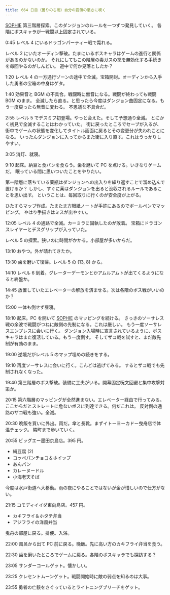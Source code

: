 ```yaml
---
title: 664 日目（曇りのち雨）自分の要領の悪さに嘆く
---
```


[SOPHIE][dtp22] 第三階層探索。このダンジョンのルールを一つずつ発見していく。
各階にボスキャラが一戦闘以上固定されている。

0:45 レベル 4 にいるドラゴンパーティー戦で斃れる。

レベル 2 にいたオーディン撃破。たまにいるボスキャラはゲームの進行と関係があるのかないのか。
それにしてもこの階層の毒ガスの罠を無効化する手続きを毎回やるのがしんどい。
道中で何か見落としたか？

1:20 レベル 4 の一方通行ゾーンの途中で全滅。宝箱開封。オーディンから入手した勇者の宝箱の中身はゲタ。

1:40 効果音と BGM の不具合。戦闘時に無音になる。戦闘が終わっても戦闘 BGM のまま。
全滅したら直る。と思ったら今度はダンジョン曲固定になる。もう一度戻ったら無音に変わる。
不思議な不具合だ。

2:55 レベル 5 でデスミフ初登場。やっと会えた。そして予想通り全滅。
とにかく初見で全滅することはわかっていた。
街に戻ったところでセーブが入るが、街中でゲームの状態を変化してタイトル画面に戻るとその変更分が失われことになる。
いったんダンジョンに入ってからまた街に入り直す。これはうっかりしやすい。

3:05 消灯、就寝。

9:10 起床。納豆と食パンを食らう。歯を磨いて PC を点ける。いきなりゲームだ。
眠っている間に思いついたことをやりたい。

第一階層に落ちている薬瓶はダンジョンへの出入りを繰り返すことで溜め込んで置けるか？
しかし、すぐに薬はダンジョンを出ると没収されるルールであることを思い出す。
ということは、毎回取りに行くのが安全度が上がる。

ひたすらマップ作成。たまたま方眼紙ノートが手許にあるのでボールペンでマッピング。
やはり手描きはミスが出やすい。

12:05 レベル 4 の通路で全滅。カーミラに固執したのが敗着。
宝箱にドラゴンスレイヤーとデスグリップが入っていた。

レベル 5 の探索。狭いのに時間がかかる。小部屋が多いからだ。

13:10 おやつ。外が晴れてきたか。

13:30 歯を磨いて復帰。レベル 5 の (13, 8) から。

14:10 レベル 6 到着。グレーターデーモンとかアムルアムトが出てくるようになると終盤か。

14:45 放置していたエレベーターの解放を済ませる。次は各階のボス戦がいいのか？

15:00 一体も倒せず昼寝。

18:10 起床。PC を開いて [SOPHIE][dtp22] のマッピングを続ける。
さっきのソーサレス戦の余波で戦闘がつねに敵側の先制になる。これは厳しい。
もう一度ソーサレスエンプレスに会いに行く。
ダンジョン入場時に宣言されているように、ボスキャラはまた復活している。もう一度倒す。
そしてザコ戦を試すと、まだ敵先制が有効のまま。

19:00 逆境だがレベル 5 のマップ埋めの続きをする。

19:10 再度ソーサレスに会いに行く。こんどは逃げてみる。
するとザコ戦でも先制されなくなった。

19:40 第三階層のボス撃破。装備に工夫がいる。開幕固定呪文回避と集中攻撃対策か。

20:15 第六階層のマッピングが全然進まない。エレベーター経由で行ってみる。
ここからだとストレートに危ないボスに到達できる。何だこれは。
反対側の通路のザコ戦も強い。全滅。

20:30 晩飯を買いに外出。雨だ。傘と長靴。まずイトーヨーカドー曳舟店で体温チェック。
隣町まで歩いていく。

20:55 ビッグエー墨田京島店。395 円。

* 絹豆腐 (2)
* コッペパンチョコ＆ホイップ
* あんパン
* カレーヌードル
* 小海老天そば

今度は水戸街道へ大移動。雨の夜にやることではないが金が惜しいので仕方がない。

21:15 コモディイイダ東向島店。457 円。

* カキフライ＆ホタテ弁当
* アジフライの洋風弁当

曳舟の部屋に戻る。排便。入浴。

22:00 風呂から出て PC 前に戻る。晩飯。先に高い方のカキフライ弁当を食う。

22:30 歯を磨いたところでゲームに戻る。各階のボスキャラでも探訪する？

23:05 サンダーコールゲット。懐かしい。

23:25 クレセントムーンゲット。戦闘開始時に敵の弱点を知るのは大事。

23:55 勇者の亡骸をさぐっているとライトニングブリーチをゲット。

[dtp22]: https://wodifes.net/game/show/469
